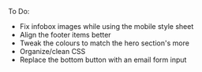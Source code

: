 To Do:
  * Fix infobox images while using the mobile style sheet
  * Align the footer items better
  * Tweak the colours to match the hero section's more
  * Organize/clean CSS
  * Replace the bottom button with an email form input
